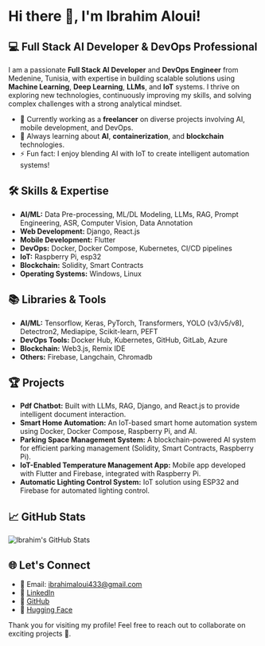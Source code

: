 # Hi there 👋, I'm Ibrahim Aloui!

## 💻 Full Stack AI Developer & DevOps Professional

I am a passionate **Full Stack AI Developer** and **DevOps Engineer** from Medenine, Tunisia, with expertise in building scalable solutions using **Machine Learning**, **Deep Learning**, **LLMs**, and **IoT** systems. I thrive on exploring new technologies, continuously improving my skills, and solving complex challenges with a strong analytical mindset.

- 🔭 Currently working as a **freelancer** on diverse projects involving AI, mobile development, and DevOps.
- 🌱 Always learning about **AI**, **containerization**, and **blockchain** technologies.
- ⚡ Fun fact: I enjoy blending AI with IoT to create intelligent automation systems!

## 🛠 Skills & Expertise
- **AI/ML:** Data Pre-processing, ML/DL Modeling, LLMs, RAG, Prompt Engineering, ASR, Computer Vision, Data Annotation
- **Web Development:** Django, React.js
- **Mobile Development:** Flutter
- **DevOps:** Docker, Docker Compose, Kubernetes, CI/CD pipelines
- **IoT:** Raspberry Pi, esp32
- **Blockchain:** Solidity, Smart Contracts
- **Operating Systems:** Windows, Linux

## 📚 Libraries & Tools
- **AI/ML:** Tensorflow, Keras, PyTorch, Transformers, YOLO (v3/v5/v8), Detectron2, Mediapipe, Scikit-learn, PEFT
- **DevOps Tools:** Docker Hub, Kubernetes, GitHub, GitLab, Azure
- **Blockchain:** Web3.js, Remix IDE
- **Others:** Firebase, Langchain, Chromadb

## 🏆 Projects
- **Pdf Chatbot:** Built with LLMs, RAG, Django, and React.js to provide intelligent document interaction.
- **Smart Home Automation:** An IoT-based smart home automation system using Docker, Docker Compose, Raspberry Pi, and AI.
- **Parking Space Management System:** A blockchain-powered AI system for efficient parking management (Solidity, Smart Contracts, Raspberry Pi).
- **IoT-Enabled Temperature Management App:** Mobile app developed with Flutter and Firebase, integrated with Raspberry Pi.
- **Automatic Lighting Control System:** IoT solution using ESP32 and Firebase for automated lighting control.

## 📈 GitHub Stats
![Ibrahim's GitHub Stats](https://github-readme-stats.vercel.app/api?username=IbrahimAL22&show_icons=true&theme=radical)

## 🌐 Let's Connect
- 📧 Email: [ibrahimaloui433@gmail.com](mailto:ibrahimaloui433@gmail.com)
- 💼 [LinkedIn](https://www.linkedin.com/in/ibrahim-aloui-4a9186226)
- 🐙 [GitHub](https://github.com/IbrahimAL22)
- 🤗 [Hugging Face](https://huggingface.co/IbrahimAL24)

Thank you for visiting my profile! Feel free to reach out to collaborate on exciting projects 🚀.
